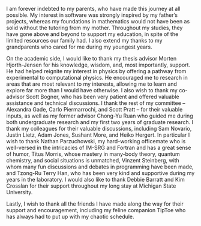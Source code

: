 I am forever indebted to my parents, who have made this journey at all possible.  My interest in software was strongly inspired by my father’s projects, whereas my foundations in mathematics would not have been as solid without the tutoring from my mother.  Throughout my studies, they have gone above and beyond to support my education, in spite of the limited resources our family had.  I also extend my thanks to my grandparents who cared for me during my youngest years.

On the academic side, I would like to thank my thesis advisor Morten Hjorth-Jensen for his knowledge, wisdom, and, most importantly, support.  He had helped reignite my interest in physics by offering a pathway from experimental to computational physics.  He encouraged me to research in areas that are most relevant to my interests, allowing me to learn and explore far more than I would have otherwise.  I also wish to thank my co-advisor Scott Bogner, who has been very patient and offered valuable assistance and technical discussions.  I thank the rest of my committee – Alexandra Gade, Carlo Piermarrochi, and Scott Pratt – for their valuable inputs, as well as my former advisor Chong-Yu Ruan who guided me during both undergraduate research and my first two years of graduate research.  I thank my colleagues for their valuable discussions, including Sam Novario, Justin Lietz, Adam Jones, Sushant More, and Heiko Hergert.  In particular I wish to thank Nathan Parzuchowski, my hard-working officemate who is well-versed in the intricacies of IM-SRG and Fortran and has a great sense of humor, Titus Morris, whose mastery in many-body theory, quantum chemistry, and social situations is unmatched, Vinzent Steinberg, with whom many fun discussions and debates in programming have been made, and Tzong-Ru Terry Han, who has been very kind and supportive during my years in the laboratory.  I would also like to thank Debbie Barratt and Kim Crosslan for their support throughout my long stay at Michigan State University.

Lastly, I wish to thank all the friends I have made along the way for their support and encouragement, including my feline companion TipToe who has always had to put up with my chaotic schedule.
